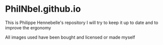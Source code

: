# PhilNbel.github.io
This is Philippe Hennebelle's repository
I will try to keep it up to date and to improve the ergonomy

All images used have been bought and licensed or made myself
